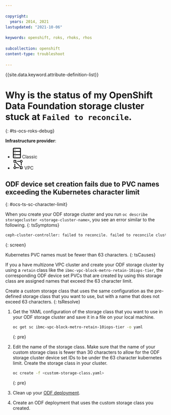 ```yaml
---

copyright:
  years: 2014, 2021
lastupdated: "2021-10-06"

keywords: openshift, roks, rhoks, rhos

subcollection: openshift
content-type: troubleshoot

---
```


{{site.data.keyword.attribute-definition-list}}

  

# Why is the status of my OpenShift Data Foundation storage cluster stuck at `Failed to reconcile`.
{: #ts-ocs-roks-debug}

**Infrastructure provider**:
* ![Classic infrastructure provider icon.](images/icon-classic-2.svg) Classic
* ![VPC infrastructure provider icon.](images/icon-vpc-2.svg) VPC

## ODF device set creation fails due to PVC names exceeding the Kubernetes character limit
{: #ocs-ts-sc-character-limit}


When you create your ODF storage cluster and you run `oc describe storagecluster <storage-cluster-name>`, you see an error similar to the following.
{: tsSymptoms}

```sh
ceph-cluster-controller: failed to reconcile. failed to reconcile cluster "ocs-storagecluster-cephcluster": failed to configure local ceph cluster: failed to create cluster: failed to start ceph osds: 3 failures encountered while running osds in namespace openshift-storage: failed to create "provision" job for node "ocs-deviceset-ibmc-vpc-block-metro-retain-10iops-tier-0-datnv6k". Job.batch "rook-ceph-osd-prepare-aaa000aaa111a1a0e10ba1a11aa1a119" is invalid: [spec.template.spec.volumes[8].name: Invalid value: "ocs-deviceset-ibmc-vpc-block-metro-retain-10iops-tier-0-aaaaa1b-bridge": must be no more than 63 characters
```
{: screen}


Kubernetes PVC names must be fewer than 63 characters.
{: tsCauses}


If you a have multizone VPC cluster and create your ODF storage cluster by using a `retain` class like the `ibmc-vpc-block-metro-retain-10iops-tier`, the corresponding ODF device set PVCs that are created by using this storage class are assigned names that exceed the 63 character limit.


Create a custom storage class that uses the same configuration as the pre-defined storage class that you want to use, but with a name that does not exceed 63 characters.
{: tsResolve}

1. Get the YAML configuration of the storage class that you want to use in your ODF storage cluster and save it in a file on your local machine.
    ```sh
    oc get sc ibmc-vpc-block-metro-retain-10iops-tier -o yaml
    ```
    {: pre}

1. Edit the name of the storage class. Make sure that the name of your custom storage class is fewer than 30 characters to allow for the ODF storage cluster device set IDs to be under the 63 character kubernetes limit. Create the storage class in your cluster.
    ```sh
    oc create -f <custom-storage-class.yaml>
    ```
    {: pre}

1. Clean up your [ODF deployment](/docs/openshift?topic=openshift-ocs-manage-deployment#ocs-rm-cleanup-resources).

1. Create an ODF deployment that uses the custom storage class you created.





